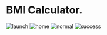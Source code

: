 # BMI Calculator.
![launch](https://github.com/MohammeddAhmed/BMI-Calculator-Flutter/assets/61630613/097e6081-2cba-4798-b6b6-0abb5c4a8416)
![home](https://github.com/MohammeddAhmed/BMI-Calculator-Flutter/assets/61630613/d00ac40e-f802-42ac-a1c8-41f4c7e26b81)
![normal](https://github.com/MohammeddAhmed/BMI-Calculator-Flutter/assets/61630613/df9d4fdd-e0da-4df9-b530-73c3443dea55)
![success](https://github.com/MohammeddAhmed/BMI-Calculator-Flutter/assets/61630613/fb3f71a5-0b30-44a2-b63e-0c465aa8b586)
